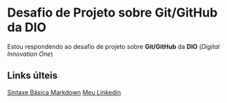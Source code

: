 # Desafio de Projeto sobre Git/GitHub da DIO
Estou respondendo ao desafio de projeto sobre **Git/GitHub** da **DIO** (_Digital Innovation One_)

## Links últeis
[Sintaxe Básica Markdown](https://www.markdownguide.org/basic-syntax/)
[Meu Linkedin](https://www.linkedin.com/in/weberson-costa/)
